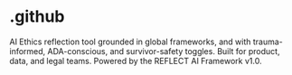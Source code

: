 # .github
AI Ethics reflection tool grounded in global frameworks, and with trauma-informed, ADA-conscious, and survivor-safety toggles. Built for product, data, and legal teams. Powered by the REFLECT AI Framework v1.0.
